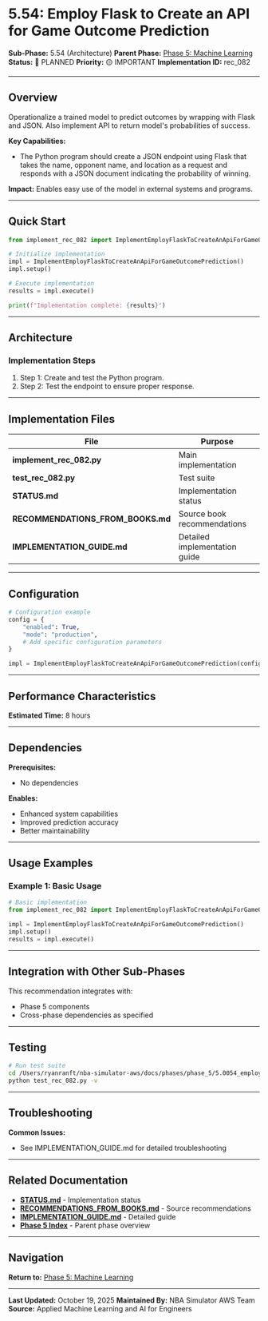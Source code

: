 # 5.54: Employ Flask to Create an API for Game Outcome Prediction

**Sub-Phase:** 5.54 (Architecture)
**Parent Phase:** [Phase 5: Machine Learning](../PHASE_5_INDEX.md)
**Status:** 🔵 PLANNED
**Priority:** 🟡 IMPORTANT
**Implementation ID:** rec_082

---

## Overview

Operationalize a trained model to predict outcomes by wrapping with Flask and JSON. Also implement API to return model's probabilities of success.

**Key Capabilities:**
- The Python program should create a JSON endpoint using Flask that takes the name, opponent name, and location as a request and responds with a JSON document indicating the probability of winning.

**Impact:**
Enables easy use of the model in external systems and programs.

---

## Quick Start

```python
from implement_rec_082 import ImplementEmployFlaskToCreateAnApiForGameOutcomePrediction

# Initialize implementation
impl = ImplementEmployFlaskToCreateAnApiForGameOutcomePrediction()
impl.setup()

# Execute implementation
results = impl.execute()

print(f"Implementation complete: {results}")
```

---

## Architecture

### Implementation Steps

1. Step 1: Create and test the Python program.
2. Step 2: Test the endpoint to ensure proper response.

---

## Implementation Files

| File | Purpose |
|------|---------|
| **implement_rec_082.py** | Main implementation |
| **test_rec_082.py** | Test suite |
| **STATUS.md** | Implementation status |
| **RECOMMENDATIONS_FROM_BOOKS.md** | Source book recommendations |
| **IMPLEMENTATION_GUIDE.md** | Detailed implementation guide |

---

## Configuration

```python
# Configuration example
config = {
    "enabled": True,
    "mode": "production",
    # Add specific configuration parameters
}

impl = ImplementEmployFlaskToCreateAnApiForGameOutcomePrediction(config=config)
```

---

## Performance Characteristics

**Estimated Time:** 8 hours

---

## Dependencies

**Prerequisites:**
- No dependencies

**Enables:**
- Enhanced system capabilities
- Improved prediction accuracy
- Better maintainability

---

## Usage Examples

### Example 1: Basic Usage

```python
# Basic implementation
from implement_rec_082 import ImplementEmployFlaskToCreateAnApiForGameOutcomePrediction

impl = ImplementEmployFlaskToCreateAnApiForGameOutcomePrediction()
impl.setup()
results = impl.execute()
```

---

## Integration with Other Sub-Phases

This recommendation integrates with:
- Phase 5 components
- Cross-phase dependencies as specified

---

## Testing

```bash
# Run test suite
cd /Users/ryanranft/nba-simulator-aws/docs/phases/phase_5/5.0054_employ_flask_to_create_an_api_for_game_outcome_prediction
python test_rec_082.py -v
```

---

## Troubleshooting

**Common Issues:**
- See IMPLEMENTATION_GUIDE.md for detailed troubleshooting

---

## Related Documentation

- **[STATUS.md](STATUS.md)** - Implementation status
- **[RECOMMENDATIONS_FROM_BOOKS.md](RECOMMENDATIONS_FROM_BOOKS.md)** - Source recommendations
- **[IMPLEMENTATION_GUIDE.md](IMPLEMENTATION_GUIDE.md)** - Detailed guide
- **[Phase 5 Index](../PHASE_5_INDEX.md)** - Parent phase overview

---

## Navigation

**Return to:** [Phase 5: Machine Learning](../PHASE_5_INDEX.md)

---

**Last Updated:** October 19, 2025
**Maintained By:** NBA Simulator AWS Team
**Source:** Applied Machine Learning and AI for Engineers
